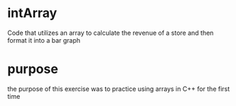 # intArray
Code that utilizes an array to calculate the revenue of a store and then format it into a bar graph
 
# purpose
the purpose of this exercise was to practice using arrays in C++ for the first time
